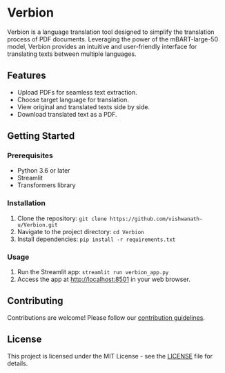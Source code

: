 # Verbion

Verbion is a language translation tool designed to simplify the translation process of PDF documents. Leveraging the power of the mBART-large-50 model, Verbion provides an intuitive and user-friendly interface for translating texts between multiple languages.

## Features
- Upload PDFs for seamless text extraction.
- Choose target language for translation.
- View original and translated texts side by side.
- Download translated text as a PDF.

## Getting Started

### Prerequisites
- Python 3.6 or later
- Streamlit
- Transformers library

### Installation
1. Clone the repository: `git clone https://github.com/vishwanath-u/Verbion.git`
2. Navigate to the project directory: `cd Verbion`
3. Install dependencies: `pip install -r requirements.txt`

### Usage
1. Run the Streamlit app: `streamlit run verbion_app.py`
2. Access the app at [http://localhost:8501](http://localhost:8501) in your web browser.

## Contributing
Contributions are welcome! Please follow our [contribution guidelines](CONTRIBUTING.md).

## License
This project is licensed under the MIT License - see the [LICENSE](LICENSE) file for details.
